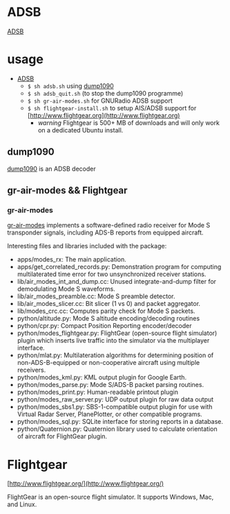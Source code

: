 # ADSB
[ADSB](https://en.wikipedia.org/wiki/Automatic_dependent_surveillance_%E2%80%93_broadcast)

# usage

  * [ADSB](/adsb/)
    * `$ sh adsb.sh` using [dump1090](https://github.com/antirez/dump1090)
    * `$ sh adsb_quit.sh` (to stop the dump1090 programme)
    * `$ sh gr-air-modes.sh` for GNURadio ADSB support
    * `$ sh flightgear-install.sh` to setup AIS/ADSB support for [http://www.flightgear.org](http://www.flightgear.org)
      * *warning* Flightgear is  500+ MB of downloads and will only work on a dedicated Ubuntu install.
      
## dump1090

[dump1090](https://github.com/antirez/dump1090.git) is an ADSB decoder

## gr-air-modes && Flightgear

### gr-air-modes

[gr-air-modes](https://github.com/bistromath/gr-air-modes) implements a software-defined radio receiver for Mode S
transponder signals, including ADS-B reports from equipped aircraft. 

Interesting files and libraries included with the package:

* apps/modes_rx: The main application.
* apps/get_correlated_records.py: Demonstration program for computing
  multilaterated time error for two unsynchronized receiver stations.
* lib/air_modes_int_and_dump.cc: Unused integrate-and-dump filter for
  demodulating Mode S waveforms.
* lib/air_modes_preamble.cc: Mode S preamble detector.
* lib/air_modes_slicer.cc: Bit slicer (1 vs 0) and packet aggregator.
* lib/modes_crc.cc: Computes parity check for Mode S packets.
* python/altitude.py: Mode S altitude encoding/decoding routines
* python/cpr.py: Compact Position Reporting encoder/decoder
* python/modes_flightgear.py: FlightGear (open-source flight simulator)
  plugin which inserts live traffic into the simulator via the
  multiplayer interface.
* python/mlat.py: Multilateration algorithms for determining position of
  non-ADS-B-equipped or non-cooperative aircraft using multiple
  receivers.
* python/modes_kml.py: KML output plugin for Google Earth.
* python/modes_parse.py: Mode S/ADS-B packet parsing routines.
* python/modes_print.py: Human-readable printout plugin
* python/modes_raw_server.py: UDP output plugin for raw data output
* python/modes_sbs1.py: SBS-1-compatible output plugin for use with
  Virtual Radar Server, PlanePlotter, or other compatible programs.
* python/modes_sql.py: SQLite interface for storing reports in a
  database.
* python/Quaternion.py: Quaternion library used to calculate
  orientation of aircraft for FlightGear plugin.


# Flightgear

[http://www.flightgear.org/](http://www.flightgear.org/)

FlightGear is an open-source flight simulator.  It supports Windows, Mac, and Linux.




